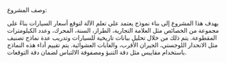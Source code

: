 وصف المشروع:

يهدف هذا المشروع إلى بناء نموذج يعتمد على تعلم الآلة لتوقع أسعار السيارات بناءً على مجموعة من الخصائص مثل العلامة التجارية، الطراز، السنة، المحرك، وعدد الكيلومترات المقطوعة. يتم ذلك من خلال تحليل بيانات تاريخية للسيارات وتدريب عدة نماذج تصنيف مثل الانحدار اللوجستي، الجيران الأقرب، والغابات العشوائية. يتم تقييم أداء هذه النماذج باستخدام مقاييس مثل دقة التنبؤ ومصفوفة الالتباس لضمان دقة التوقعات.
